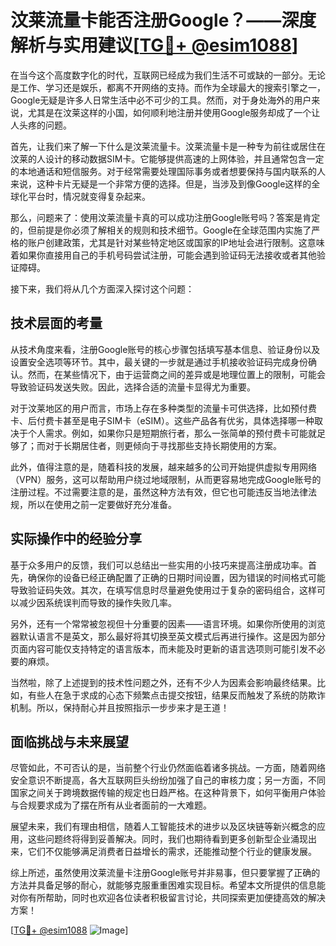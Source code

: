 # 汶莱流量卡能否注册Google？——深度解析与实用建议[[TG💪+ @esim1088](https://t.me/s/esim1088)]

在当今这个高度数字化的时代，互联网已经成为我们生活不可或缺的一部分。无论是工作、学习还是娱乐，都离不开网络的支持。而作为全球最大的搜索引擎之一，Google无疑是许多人日常生活中必不可少的工具。然而，对于身处海外的用户来说，尤其是在汶莱这样的小国，如何顺利地注册并使用Google服务却成了一个让人头疼的问题。

首先，让我们来了解一下什么是汶莱流量卡。汶莱流量卡是一种专为前往或居住在汶莱的人设计的移动数据SIM卡。它能够提供高速的上网体验，并且通常包含一定的本地通话和短信服务。对于经常需要处理国际事务或者想要保持与国内联系的人来说，这种卡片无疑是一个非常方便的选择。但是，当涉及到像Google这样的全球化平台时，情况就变得复杂起来。

那么，问题来了：使用汶莱流量卡真的可以成功注册Google账号吗？答案是肯定的，但前提是你必须了解相关的规则和技术细节。Google在全球范围内实施了严格的账户创建政策，尤其是针对某些特定地区或国家的IP地址会进行限制。这意味着如果你直接用自己的手机号码尝试注册，可能会遇到验证码无法接收或者其他验证障碍。

接下来，我们将从几个方面深入探讨这个问题：

## 技术层面的考量

从技术角度来看，注册Google账号的核心步骤包括填写基本信息、验证身份以及设置安全选项等环节。其中，最关键的一步就是通过手机接收验证码完成身份确认。然而，在某些情况下，由于运营商之间的差异或是地理位置上的限制，可能会导致验证码发送失败。因此，选择合适的流量卡显得尤为重要。

对于汶莱地区的用户而言，市场上存在多种类型的流量卡可供选择，比如预付费卡、后付费卡甚至是电子SIM卡（eSIM）。这些产品各有优劣，具体选择哪一种取决于个人需求。例如，如果你只是短期旅行者，那么一张简单的预付费卡可能就足够了；而对于长期居住者，则更倾向于寻找那些支持长期使用的方案。

此外，值得注意的是，随着科技的发展，越来越多的公司开始提供虚拟专用网络（VPN）服务，这可以帮助用户绕过地域限制，从而更容易地完成Google账号的注册过程。不过需要注意的是，虽然这种方法有效，但它也可能违反当地法律法规，所以在使用之前一定要做好充分准备。

## 实际操作中的经验分享

基于众多用户的反馈，我们可以总结出一些实用的小技巧来提高注册成功率。首先，确保你的设备已经正确配置了正确的日期时间设置，因为错误的时间格式可能导致验证码失效。其次，在填写信息时尽量避免使用过于复杂的密码组合，这样可以减少因系统误判而导致的操作失败几率。

另外，还有一个常常被忽视但十分重要的因素——语言环境。如果你所使用的浏览器默认语言不是英文，那么最好将其切换至英文模式后再进行操作。这是因为部分页面内容可能仅支持特定的语言版本，而未能及时更新的语言选项则可能引发不必要的麻烦。

当然啦，除了上述提到的技术性问题之外，还有不少人为因素会影响最终结果。比如，有些人在急于求成的心态下频繁点击提交按钮，结果反而触发了系统的防欺诈机制。所以，保持耐心并且按照指示一步步来才是王道！

## 面临挑战与未来展望

尽管如此，不可否认的是，当前整个行业仍然面临着诸多挑战。一方面，随着网络安全意识不断提高，各大互联网巨头纷纷加强了自己的审核力度；另一方面，不同国家之间关于跨境数据传输的规定也日趋严格。在这种背景下，如何平衡用户体验与合规要求成为了摆在所有从业者面前的一大难题。

展望未来，我们有理由相信，随着人工智能技术的进步以及区块链等新兴概念的应用，这些问题终将得到妥善解决。同时，我们也期待看到更多创新型企业涌现出来，它们不仅能够满足消费者日益增长的需求，还能推动整个行业的健康发展。

综上所述，虽然使用汶莱流量卡注册Google账号并非易事，但只要掌握了正确的方法并具备足够的耐心，就能够克服重重困难实现目标。希望本文所提供的信息能对你有所帮助，同时也欢迎各位读者积极留言讨论，共同探索更加便捷高效的解决方案！ 

[[TG💪+ @esim1088](https://t.me/s/esim1088) ![Image](https://i.postimg.cc/4NQfJmqS/Snipaste-2025-05-13-00-14-12.png)]